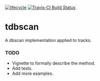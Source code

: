 [![lifecycle](https://img.shields.io/badge/lifecycle-experimental-orange.svg)](https://www.tidyverse.org/lifecycle/#experimental)
[![Travis-CI Build Status](https://travis-ci.org/mpio-be/tdbscan.svg?branch=master)](https://travis-ci.org/mpio-be/tdbscan)


# tdbscan
A dbscan implementation applied to tracks.

### TODO
 * Vignette to formally describe the method.
 * Add tests.
 * Add more examples.

